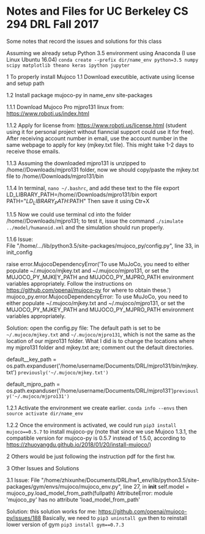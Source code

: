 # Notes and Files for UC Berkeley CS 294 DRL Fall 2017
Some notes that record the issues and solutions for this class

Assuming we already setup Python 3.5 environment using Anaconda (I use Linux Ubuntu 16.04)
`conda create --prefix dir/name_env python=3.5 numpy scipy matplotlib theano keras ipython jupyter`

1 To properly install Mujoco
  1.1 Download executible, activate using license and setup path
  
  1.2 Install package mujoco-py in name_env site-packages
  
  1.1.1 Download Mujoco Pro mjpro131 linux from: https://www.roboti.us/index.html
  
  1.1.2 Apply for license from: https://www.roboti.us/license.html (student using it for personal project without fianncial support could use it for free). After receiving account number in email, use the account number in the same webpage to apply for key (mjkey.txt file). This might take 1-2 days to receive those emails.
  
  1.1.3 Assuming the downloaded mjpro131 is unzipped to /home/<username>/Downloads/mjpro131 folder, now we should copy/paste the mjkey.txt file to /home/<username>/Downloads/mjpro131/bin
  
  1.1.4 In terminal, `nano ~/.bashrc`, and add these text to the file 
    export LD_LIBRARY_PATH=/home/<username>/Downloads/mjpro131/bin
    export PATH="$LD_LIBRARY_PATH:$PATH"
    Then save it using Ctr+X
  
  1.1.5 Now we could use terminal cd into the folder /home/<username>/Downloads/mjpro131; to test it, issue the command
    `./simulate ../model/humanoid.xml` and the simulation should run properly.
  
  1.1.6 Issue:  
    File "/home/.../lib/python3.5/site-packages/mujoco_py/config.py", line 33, in init_config

   raise error.MujocoDependencyError('To use MuJoCo, you need to either populate ~/.mujoco/mjkey.txt and ~/.mujoco/mjpro131, or set the MUJOCO_PY_MJKEY_PATH and MUJOCO_PY_MJPRO_PATH environment variables appropriately. Follow the instructions on https://github.com/openai/mujoco-py for where to obtain these.') mujoco_py.error.MujocoDependencyError: To use MuJoCo, you need to either populate ~/.mujoco/mjkey.txt and ~/.mujoco/mjpro131, or set the MUJOCO_PY_MJKEY_PATH and MUJOCO_PY_MJPRO_PATH environment variables appropriately.
  
   Solution: open the config.py file:
   The default path is set to be `~/.mujoco/mjkey.txt` and `~/.mujoco/mjpro131`, which is not the same as the location of our mjpro131 folder. What I did is to change the locations where my mjpro131 folder and mjkey.txt are; comment out the default directories.
   
   default__key_path = os.path.expanduser('/home/username/Documents/DRL/mjpro131/bin/mjkey.txt') `previously('~/.mujoco/mjkey.txt')`
   
   default_mjpro_path = os.path.expanduser('/home/username/Documents/DRL/mjpro131')`previously('~/.mujoco/mjpro131')`
      
  
  1.2.1 Activate the environment we create earlier. `conda info --envs` then `source activate dir/name_env`
  
  1.2.2 Once the environment is activated, we could run `pip3 install mujoco==0.5.7` to install mujoco-py (note that since we use Mujoco 1.3.1, the compatible version for mujoco-py is 0.5.7 instead of 1.5.0, according to https://zhuoyangdu.github.io/2018/01/20/install-mujoco/)
  
2 Others would be just following the instruction pdf for the first hw.

3 Other Issues and Solutions

  3.1 Issue:
    File "/home/zhixunhe/Documents/DRL/hw1_env/lib/python3.5/site-packages/gym/envs/mujoco/mujoco_env.py", line 27, in __init__
    self.model = mujoco_py.load_model_from_path(fullpath)
AttributeError: module 'mujoco_py' has no attribute 'load_model_from_path'

  Solution: this solution works for me: https://github.com/openai/mujoco-py/issues/188
    Basically, we need to `pip3 uninstall gym` then to reinstall lower version of gym `pip3 install gym==0.7.3`
